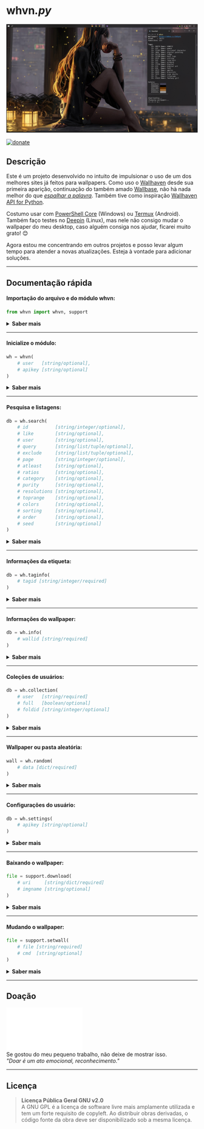 # whvn<i>.py</i>
![preview](https://raw.githubusercontent.com/F4Jonatas/whvn/main/img/preview.png)
<br>

[![donate](https://img.shields.io/badge/$-donate-ff69b4.svg?style=for-the-badge)](https://www.buymeacoffee.com/jonatasp3)

## Descrição
Este é um projeto desenvolvido no intuito de impulsionar o uso de um dos melhores sites já feitos para wallpapers.
Como uso o [Wallhaven](https://wallhaven.cc/) desde sua primeira aparição, continuação do também amado [Wallbase](https://wallhaven.cc/w/4vd1m4), não hà nada melhor do que [_espalhar a palavra_](https://wallhaven.cc/faq#What-can-I-do-to-help-out).
Também tive como inspiração [Wallhaven API for Python](https://github.com/Goblenus/WallhavenApi).

Costumo usar com [PowerShell Core](https://github.com/PowerShell/PowerShell) (Windows) ou [Termux](https://termux.dev/en/) (Android). Também faço testes no [Deepin](https://www.deepin.org/index/en) (Linux), mas nele não consigo mudar o wallpaper do meu desktop, caso alguém consiga nos ajudar, ficarei muito grato! :blush:

Agora estou me concentrando em outros projetos e posso levar algum tempo para atender a novas atualizações. Esteja à vontade para adicionar soluções.

---

## Documentação rápida
#### Importação do arquivo e do módulo whvn:
``` python
from whvn import whvn, support
```
<details><summary><strong>Saber mais</strong></summary>

| Classe | Descrição |
| :--- | :---: |
| `whvn` | O primordial, onde se encontra as funções para acessar nosso querido site. |
| `support` | Uma classe secundária, que contém funções para baixar e mudar o nosso wallpaper. |
</details>

---


#### Inicialize o módulo:
``` python
wh = whvn(
	# user   [string/optional],
	# apikey [string/optional]
)
```
<details><summary><strong>Saber mais</strong></summary>

| Parâmetro | Descrição |
| --- | --- |
| `user` | Para obter coleções de wallpaper. |
| `apikey` | Se uma [chave de API](https://wallhaven.cc/help/api#auth) for fornecida, você concederá mais privilégios.<br>Para acessar suas configurações ou os papéis de parede [NSFW](https://wallhaven.cc/rules#Purity), isso é necessário. |
</details>

---


#### Pesquisa e listagens:
``` python
db = wh.search(
	# id          [string/integer/optional],
	# like        [string/optional],
	# user        [string/optional],
	# query       [string/list/tuple/optional],
	# exclude     [string/list/tuple/optional],
	# page        [string/integer/optional],
	# atleast     [string/optional],
	# ratios      [string/optional],
	# category    [string/optional],
	# purity      [string/optional],
	# resolutions [string/optional],
	# toprange    [string/optional],
	# colors      [string/optional],
	# sorting     [string/optional],
	# order       [string/optional],
	# seed        [string/optional]
)
```
<details><summary><strong>Saber mais</strong></summary>

| Parâmetro | Descrição |
| --- | --- |
| `id` | Pesquisa exata de tags.<br>Não pode ser combinado com `like/query/exclude`. |
| `like` | Encontre wallpapers com tags semelhantes.<br>Não pode ser combinado com `id/query/exclude`. |
| `user` | Encontrar uploads de usuários. |
| `query` | Pesquise vagamente por uma tag/palavra-chave.<br>Não pode ser combinado com `like/id`. |
| `exclude` | Excluir uma tag/palavra-chave.<br>Não pode ser combinado com `like/id`. |
| `page` | Número de paginação. |
| `atleast` | Resolução mínima permitida. |
| `ratios` | Lista de proporções de aspecto. |
| `category` | Categorias `general/anime/people`.<br>Ativar categorias (1) ou desativar (0).<br>Padrão `111`. |
| `purity` | [Purezas](https://wallhaven.cc/rules#Purity) `sfw/sketchy/nsfw`. NSFW requer uma [chave de API](https://wallhaven.cc/help/api#auth).<br>Ativar categorias (1) ou desativar (0).<br>Padrão `100`. |
| `resolutions` | [Resolução](https://screenresolutiontest.com/) exata do wallpaper. |
| `toprange` | Organiza a lista principal.<br>O parâmetro `sorting` deve ser definida como `toplist`.<br>Padrão `1M`. |
| `colors` | Busca por [cor hexadecimal](https://www.color-hex.com/). |
| `sorting` | Método de classificação dos resultados.<br>Ele não o contém no [API original](https://wallhaven.cc/help/api), mas você também pode usar o valor `hot`.<br>Padrão `date_added`. |
| `order` | Ordem de classificação.<br>Padrão `desc`. |
| `seed` | Semente opcional para resultados aleatórios. |
</details>

---


#### Informações da etiqueta:
``` python
db = wh.taginfo(
	# tagid [string/integer/required]
)
```
<details><summary><strong>Saber mais</strong></summary>

| Parâmetro | Descrição |
| --- | --- |
| `tagid` | Obtenha mais informações sobre a etiqueta.<br>ID é encontrada na [URL da etiqueta](https://wallhaven.cc/tag/323), ou você também pode usar a URL completa. |
</details>

---


#### Informações do wallpaper:
``` python
db = wh.info(
	# wallid [string/required]
)
```
<details><summary><strong>Saber mais</strong></summary>

| Parâmetro | Descrição |
| --- | --- |
| `wallid` | Obtenha mais informações do wallpaper.<br>ID é encontrada na [URL da imagem](https://wallhaven.cc/w/9m92rx), ou você também pode usar a URL completa.<br>Os papéis de parede NSFW são bloqueados para os convidados. Os usuários podem acessá-los fornecendo sua [chave de API](https://wallhaven.cc/help/api#auth). |
</details>

---


#### Coleções de usuários:
``` python
db = wh.collection(
	# user   [string/required]
	# full   [boolean/optional]
	# foldid [string/integer/optional]
)
```
<details><summary><strong>Saber mais</strong></summary>

| Parâmetro | Descrição |
| --- | --- |
| `user` | Nome do usuário para pesquisa. |
| `full` | Use para obter toda a coleção, incluindo informações do wallpaper.<br>Padrão `False`. |
| `foldid` | Usar para obter a coleção de uma determinada pasta. |
</details>

---


#### Wallpaper ou pasta aleatória:
``` python
wall = wh.random(
	# data [dict/required]
)
```
<details><summary><strong>Saber mais</strong></summary>

| Parâmetro | Descrição |
| --- | --- |
| `data` | Valor retornado pelo método `whvn.collection` ou `whvn.search`. |
</details>

---


#### Configurações do usuário:
``` python
db = wh.settings(
	# apikey [string/optional]
)
```
<details><summary><strong>Saber mais</strong></summary>

| Parâmetro | Descrição |
| --- | --- |
| `apikey` | Para acessar suas configurações, se você não tiver passado ao [iniciar o módulo](https://github.com/F4Jonatas/whvn#initialize-the-module), isto é necessário. |
</details>

---


#### Baixando o wallpaper:
``` python
file = support.download(
	# uri     [string/dict/required]
	# imgname [string/optional]
)
```
<details><summary><strong>Saber mais</strong></summary>

| Parâmetro | Descrição |
| --- | --- |
| `uri` | [URL da imagem](https://wallhaven.cc/w/9m92rx) ou informação do wallpaper `(dict)`, obtida com `whvn.collection` ou `whvn.search`, para download. |
| `imgname` | Nome e extensão para a imagem.<br>É baixado no mesmo diretório do script.<br>Padrão `whvn.png`. |
</details>

---


#### Mudando o wallpaper:
``` python
file = support.setwall(
	# file [string/required]
	# cmd  [string/optional]
)
```
<details><summary><strong>Saber mais</strong></summary>

| Parâmetro | Descrição |
| --- | --- |
| `file` | Caminho da imagem, devolvido pelo método `support.download`. |
| `cmd` | Definir o wallpaper para ambiente Linux.<br>Como mencionei a cima, eu não consigo utilizar, mas criei esta possibilidade para quem consiga usar ou modificar.<br>A solução pode ser encontrada no [pywal](https://github.com/dylanaraps/pywal/blob/master/pywal/wallpaper.py). |
</details>

---

## Doação
[![buymeacoffee](https://raw.githubusercontent.com/F4Jonatas/whvn/main/img/donate.webp)](https://www.buymeacoffee.com/jonatasp3)
<br>
Se gostou do meu pequeno trabalho, não deixe de mostrar isso.<br>
_"Doar é um ato emocional, reconhecimento."_

---


## Licença
> **Licença Pública Geral GNU v2.0**<br>
> A GNU GPL é a licença de software livre mais amplamente utilizada e tem um forte requisito de copyleft. Ao distribuir obras derivadas, o código fonte da obra deve ser disponibilizado sob a mesma licença.
